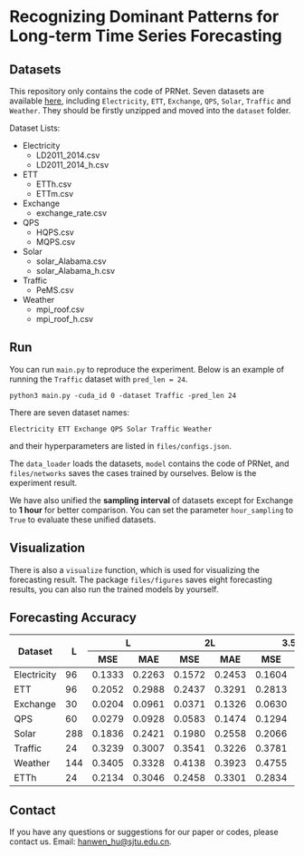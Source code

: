 # Recognizing Dominant Patterns for Long-term Time Series Forecasting

## Datasets
This repository only contains the code of PRNet. Seven datasets are available [here](https://www.kaggle.com/datasets/limpidcloud/datasets-for-multivariate-time-series-forecasting), including `Electricity`, `ETT`, `Exchange`, `QPS`, `Solar`, `Traffic` and `Weather`. They should be firstly unzipped and moved into the `dataset` folder.


Dataset Lists: 
* Electricity
  * LD2011_2014.csv
  * LD2011_2014_h.csv
* ETT
  * ETTh.csv
  * ETTm.csv
* Exchange
  * exchange_rate.csv
* QPS
  * HQPS.csv
  * MQPS.csv
* Solar
  * solar_Alabama.csv
  * solar_Alabama_h.csv
* Traffic
  * PeMS.csv
* Weather
  * mpi_roof.csv
  * mpi_roof_h.csv


## Run
You can run `main.py` to reproduce the experiment. Below is an example of running the `Traffic` dataset with `pred_len = 24`.
```
python3 main.py -cuda_id 0 -dataset Traffic -pred_len 24
```
There are seven dataset names: 
```
Electricity ETT Exchange QPS Solar Traffic Weather
```
and their hyperparameters are listed in `files/configs.json`.

The `data_loader` loads the datasets, `model` contains the code of PRNet, and `files/networks` saves the cases trained by ourselves. 
Below is the experiment result.

We have also unified the **sampling interval** of datasets except for Exchange to **1 hour** for better comparison. You can set the parameter `hour_sampling` to `True` to evaluate these unified datasets.

## Visualization
There is also a `visualize` function, which is used for visualizing the forecasting result.
The package `files/figures` saves eight forecasting results, you can also run the trained models by yourself.

## Forecasting Accuracy
<table>
<thead>
<tr>
<th rowspan="2">Dataset</th>
<th rowspan="2">L</th>
<th colspan="2">L</th>
<th colspan="2">2L</th>
<th colspan="2">3.5L</th>
<th colspan="2">7.5L</th>
</tr>
<tr>
<th>MSE</th><th>MAE</th>
<th>MSE</th><th>MAE</th>
<th>MSE</th><th>MAE</th>
<th>MSE</th><th>MAE</th>
</tr>
</thead>
<tbody>
<tr>
<td>Electricity</td><td>96</td>
<td>0.1333</td><td>0.2263</td>
<td>0.1572</td><td>0.2453</td>
<td>0.1604</td><td>0.2453</td>
<td>0.1638</td><td>0.2513</td>
</tr>
<tr>
<td>ETT</td><td>96</td>
<td>0.2052</td><td>0.2988</td>
<td>0.2437</td><td>0.3291</td>
<td>0.2813</td><td>0.3571</td>
<td>0.3366</td><td>0.3987</td>
</tr>
<tr>
<td>Exchange</td><td>30</td>
<td>0.0204</td><td>0.0961</td>
<td>0.0371</td><td>0.1326</td>
<td>0.0630</td><td>0.1765</td>
<td>0.1357</td><td>0.2635</td>
</tr>
<tr>
<td>QPS</td><td>60</td>
<td>0.0279</td><td>0.0928</td>
<td>0.0583</td><td>0.1474</td>
<td>0.1294</td><td>0.2297</td>
<td>0.3233</td><td>0.3853</td>
</tr>
<tr>
<td>Solar</td><td>288</td>
<td>0.1836</td><td>0.2421</td>
<td>0.1980</td><td>0.2558</td>
<td>0.2066</td><td>0.2594</td>
<td>0.2069</td><td>0.2557</td>
</tr>
<tr>
<td>Traffic</td><td>24</td>
<td>0.3239</td><td>0.3007</td>
<td>0.3541</td><td>0.3226</td>
<td>0.3781</td><td>0.3380</td>
<td>0.3794</td><td>0.3365</td>
</tr>
<tr>
<td>Weather</td><td>144</td>
<td>0.3405</td><td>0.3328</td>
<td>0.4138</td><td>0.3923</td>
<td>0.4755</td><td>0.4386</td>
<td>0.5455</td><td>0.4807</td>
</tr>
<tr>
<td>ETTh</td><td>24</td>
<td>0.2134</td><td>0.3046</td>
<td>0.2458</td><td>0.3301</td>
<td>0.2834</td><td>0.3576</td>
<td>0.3328</td><td>0.3969</td>
</tr>
</tbody>
</table>

## Contact
If you have any questions or suggestions for our paper or codes, please contact us. Email: hanwen_hu@sjtu.edu.cn.

